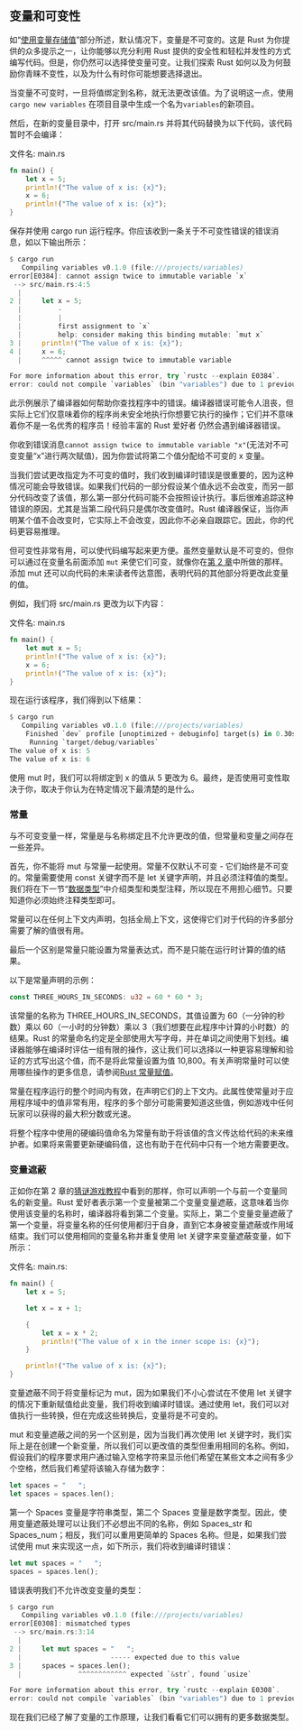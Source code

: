 ## 变量和可变性

如“[使用变量存储值](./guess-game.md#用变量来存储值)”部分所述，默认情况下，变量是不可变的。这是 Rust 为你提供的众多提示之一，让你能够以充分利用 Rust 提供的安全性和轻松并发性的方式编写代码。但是，你仍然可以选择使变量可变。让我们探索 Rust 如何以及为何鼓励你青睐不变性，以及为什么有时你可能想要选择退出。

当变量不可变时，一旦将值绑定到名称，就无法更改该值。为了说明这一点，使用 `cargo new variables` 在项目目录中生成一个名为`variables`的新项目。

然后，在新的变量目录中，打开 src/main.rs 并将其代码替换为以下代码，该代码暂时不会编译：

文件名: main.rs

```rust
fn main() {
    let x = 5;
    println!("The value of x is: {x}");
    x = 6;
    println!("The value of x is: {x}");
}
```

保存并使用 cargo run 运行程序。你应该收到一条关于不可变性错误的错误消息，如以下输出所示：

```rust
$ cargo run
   Compiling variables v0.1.0 (file:///projects/variables)
error[E0384]: cannot assign twice to immutable variable `x`
 --> src/main.rs:4:5
  |
2 |     let x = 5;
  |         -
  |         |
  |         first assignment to `x`
  |         help: consider making this binding mutable: `mut x`
3 |     println!("The value of x is: {x}");
4 |     x = 6;
  |     ^^^^^ cannot assign twice to immutable variable

For more information about this error, try `rustc --explain E0384`.
error: could not compile `variables` (bin "variables") due to 1 previous error
```

此示例展示了编译器如何帮助你查找程序中的错误。编译器错误可能令人沮丧，但实际上它们仅意味着你的程序尚未安全地执行你想要它执行的操作；它们并不意味着你不是一名优秀的程序员！经验丰富的 Rust 爱好者 仍然会遇到编译器错误。

你收到错误消息`cannot assign twice to immutable variable "x"`(无法对不可变变量“x”进行两次赋值)，因为你尝试将第二个值分配给不可变的 x 变量。

当我们尝试更改指定为不可变的值时，我们收到编译时错误是很重要的，因为这种情况可能会导致错误。如果我们代码的一部分假设某个值永远不会改变，而另一部分代码改变了该值，那么第一部分代码可能不会按照设计执行。事后很难追踪这种错误的原因，尤其是当第二段代码只是偶尔改变值时。Rust 编译器保证，当你声明某个值不会改变时，它实际上不会改变，因此你不必亲自跟踪它。因此，你的代码更容易推理。

但可变性非常有用，可以使代码编写起来更方便。虽然变量默认是不可变的，但你可以通过在变量名前面添加 `mut` 来使它们可变，就像你在[第 2 章](./guess-game.md#用变量来存储值)中所做的那样。添加 mut 还可以向代码的未来读者传达意图，表明代码的其他部分将更改此变量的值。

例如，我们将 src/main.rs 更改为以下内容：

文件名: main.rs

```rust
fn main() {
    let mut x = 5;
    println!("The value of x is: {x}");
    x = 6;
    println!("The value of x is: {x}");
}
```

现在运行该程序，我们得到以下结果：

```rust
$ cargo run
   Compiling variables v0.1.0 (file:///projects/variables)
    Finished `dev` profile [unoptimized + debuginfo] target(s) in 0.30s
     Running `target/debug/variables`
The value of x is: 5
The value of x is: 6
```

使用 mut 时，我们可以将绑定到 x 的值从 5 更改为 6。最终，是否使用可变性取决于你，取决于你认为在特定情况下最清楚的是什么。

### 常量

与不可变变量一样，常量是与名称绑定且不允许更改的值，但常量和变量之间存在一些差异。

首先，你不能将 mut 与常量一起使用。常量不仅默认不可变 - 它们始终是不可变的。常量需要使用 const 关键字而不是 let 关键字声明，并且必须注释值的类型。我们将在下一节“[数据类型](./data-type.md)”中介绍类型和类型注释，所以现在不用担心细节。只要知道你必须始终注释类型即可。

常量可以在任何上下文内声明，包括全局上下文，这使得它们对于代码的许多部分需要了解的值很有用。

最后一个区别是常量只能设置为常量表达式，而不是只能在运行时计算的值的结果。

以下是常量声明的示例：

```rust
const THREE_HOURS_IN_SECONDS: u32 = 60 * 60 * 3;
```

该常量的名称为 THREE_HOURS_IN_SECONDS，其值设置为 60（一分钟的秒数）乘以 60（一小时的分钟数）乘以 3（我们想要在此程序中计算的小时数）的结果。Rust 的常量命名约定是全部使用大写字母，并在单词之间使用下划线。编译器能够在编译时评估一组有限的操作，这让我们可以选择以一种更容易理解和验证的方式写出这个值，而不是将此常量设置为值 10,800。有关声明常量时可以使用哪些操作的更多信息，请参阅[Rust 常量赋值](https://doc.rust-lang.org/reference/const_eval.html)。

常量在程序运行的整个时间内有效，在声明它们的上下文内。此属性使常量对于应用程序域中的值非常有用，程序的多个部分可能需要知道这些值，例如游戏中任何玩家可以获得的最大积分数或光速。

将整个程序中使用的硬编码值命名为常量有助于将该值的含义传达给代码的未来维护者。如果将来需要更新硬编码值，这也有助于在代码中只有一个地方需要更改。

### 变量遮蔽

正如你在第 2 章的[猜谜游戏教程](./guess-game.md#将猜测数字与秘密数字进行比较)中看到的那样，你可以声明一个与前一个变量同名的新变量。Rust 爱好者表示第一个变量被第二个变量变量遮蔽，这意味着当你使用该变量的名称时，编译器将看到第二个变量。实际上，第二个变量变量遮蔽了第一个变量，将变量名称的任何使用都归于自身，直到它本身被变量遮蔽或作用域结束。我们可以使用相同的变量名称并重复使用 let 关键字来变量遮蔽变量，如下所示：

文件名: main.rs:

```rust
fn main() {
    let x = 5;

    let x = x + 1;

    {
        let x = x * 2;
        println!("The value of x in the inner scope is: {x}");
    }

    println!("The value of x is: {x}");
}
```

变量遮蔽不同于将变量标记为 mut，因为如果我们不小心尝试在不使用 let 关键字的情况下重新赋值给此变量，我们将收到编译时错误。通过使用 let，我们可以对值执行一些转换，但在完成这些转换后，变量将是不可变的。

mut 和变量遮蔽之间的另一个区别是，因为当我们再次使用 let 关键字时，我们实际上是在创建一个新变量，所以我们可以更改值的类型但重用相同的名称。例如，假设我们的程序要求用户通过输入空格字符来显示他们希望在某些文本之间有多少个空格，然后我们希望将该输入存储为数字：

```rust
let spaces = "   ";
let spaces = spaces.len();
```

第一个 Spaces 变量是字符串类型，第二个 Spaces 变量是数字类型。因此，使用变量遮蔽处理可以让我们不必想出不同的名称，例如 Spaces_str 和 Spaces_num；相反，我们可以重用更简单的 Spaces 名称。但是，如果我们尝试使用 mut 来实现这一点，如下所示，我们将收到编译时错误：

```rust
let mut spaces = "   ";
spaces = spaces.len();
```

错误表明我们不允许改变变量的类型：

```rust
$ cargo run
   Compiling variables v0.1.0 (file:///projects/variables)
error[E0308]: mismatched types
 --> src/main.rs:3:14
  |
2 |     let mut spaces = "   ";
  |                      ----- expected due to this value
3 |     spaces = spaces.len();
  |              ^^^^^^^^^^^^ expected `&str`, found `usize`

For more information about this error, try `rustc --explain E0308`.
error: could not compile `variables` (bin "variables") due to 1 previous error
```

现在我们已经了解了变量的工作原理，让我们看看它们可以拥有的更多数据类型。